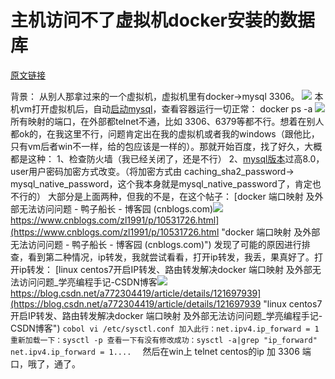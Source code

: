# 主机访问不了虚拟机docker安装的数据库

[原文链接](https://blog.csdn.net/zhaowei5210/article/details/123245609)

背景： 从别人那拿过来的一个虚拟机，虚拟机里有docker->mysql 3306。 ![](E:\codes\Server-Learning\DataBase\postgresql\Imag\2e1fa38bbf0a4be6baf44d33995738a4.png) 本机vm打开虚拟机后，自动[启动mysql](https://so.csdn.net/so/search?q=%E5%90%AF%E5%8A%A8mysql&spm=1001.2101.3001.7020)，查看容器运行一切正常： docker ps -a ![](E:\codes\Server-Learning\DataBase\postgresql\Imag\58763dd2097b4e1eaf91485ec1d41e8c.png) 所有映射的端口，在外部都telnet不通，比如 3306、6379等都不行。想着在别人都ok的，在我这里不行，问题肯定出在我的虚拟机或者我的windows（跟他比，只有vm后者win不一样，给的包应该是一样的）。那就开始百度，找了好久，大概都是这种： 1、检查防火墙（我已经关闭了，还是不行） 2、[mysql版本](https://so.csdn.net/so/search?q=mysql%E7%89%88%E6%9C%AC&spm=1001.2101.3001.7020)过高8.0，user用户密码加密方式改变。（将加密方式由 caching\_sha2\_password-> mysql\_native\_password，这个我本身就是mysql\_native\_password了，肯定也不行的） 大部分是上面两种，但我的不是，在这个帖子： [docker 端口映射 及外部无法访问问题 - 鸭子船长 - 博客园 (cnblogs.com)![](E:\codes\Server-Learning\DataBase\postgresql\Imag\icon-default.png)https://www.cnblogs.com/zl1991/p/10531726.html](https://www.cnblogs.com/zl1991/p/10531726.html "docker 端口映射 及外部无法访问问题 - 鸭子船长 - 博客园 (cnblogs.com)") 发现了可能的原因进行排查，看到第二种情况，ip转发，我就尝试看看，打开ip转发，我丢，果真好了。打开ip转发： [linux centos7开启IP转发、路由转发解决docker 端口映射 及外部无法访问问题\_学亮编程手记-CSDN博客![](https://csdnimg.cn/release/blog_editor_html/release2.0.7/ckeditor/plugins/CsdnLink/icons/icon-default.png?t=M1L8)https://blog.csdn.net/a772304419/article/details/121697939](https://blog.csdn.net/a772304419/article/details/121697939 "linux centos7开启IP转发、路由转发解决docker 端口映射 及外部无法访问问题_学亮编程手记-CSDN博客") ```cobol vi /etc/sysctl.conf 加入此行：net.ipv4.ip_forward = 1 重新加载一下：sysctl -p 查看一下有没有修改成功：sysctl -a|grep "ip_forward" net.ipv4.ip_forward = 1....  ``` 然后在win上 telnet centos的ip 加 3306 端口，哦了，通了。

